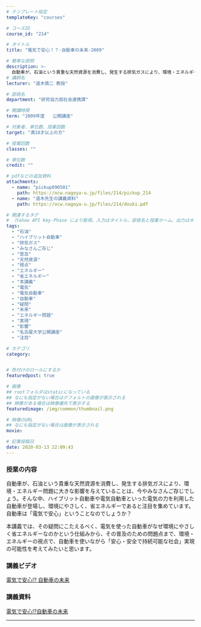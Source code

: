 ```yaml
---
# テンプレート指定
templateKey: "courses"

# コースID
course_id: "214"

# タイトル
title: "電気で安心！？-自動車の未来-2009"

# 簡単な説明
description: >-
  自動車が、石油という貴重な天然資源を消費し、発生する排気ガスにより、環境・エネルギー問題に大きな影響を与えていることは、今やみなさんご存じでしょう。そんな中、ハイブリット自動車や電気自動車といった電気の力を利用した自動車が登場し、環境にやさしく、省エネルギーであると注目を集めています。自動車は「電気で安心」ということなのでしょうか？ 本講義では、その疑問にこたえるべく、電気を使った自動車がなぜ ....
# 講師名
lecturer: "道木慎二 教授"

# 部局名
department: "研究協力部社会連携課"

# 開講時限
term: "2009年度	公開講座"

# 対象者、単位数、授業回数
target: "満18才以上の方"

# 授業回数
classes: ""

# 単位数
credit: ""

# pdfなどの追加資料
attachments:
  - name: "pickup090501" 
    path: https://ocw.nagoya-u.jp/files/214/pickup_214
  - name: "道木先生の講義資料" 
    path: https://ocw.nagoya-u.jp/files/214/douki.pdf

# 関連するタグ
# （Yahoo API Key-Phase により取得。入力はタイトル、部局名と授業ホーム、出力はキーフレーズ（tags））
tags:
  - "石油"
  - "ハイブリット自動車"
  - "排気ガス"
  - "みなさんご存じ"
  - "普及"
  - "天然資源"
  - "視点"
  - "エネルギー"
  - "省エネルギー"
  - "本講義"
  - "電気"
  - "電気自動車"
  - "自動車"
  - "疑問"
  - "未来"
  - "エネルギー問題"
  - "実現"
  - "影響"
  - "名古屋大学公開講座"
  - "注目"

# カテゴリ
category:


# 色付けのロールにするか
featuredpost: true

# 画像
## rootフォルダはstaticになっている
## なにも指定がない場合はデフォルトの画像が表示される
## 映像がある場合は映像優先で表示する
featuredimage: /img/common/thumbnail.png

# 映像のURL
## なにも指定がない場合は画像が表示される
movie: 

# 記事投稿日
date: 2020-03-13 22:09:43
---
```


### 授業の内容

自動車が、石油という貴重な天然資源を消費し、発生する排気ガスにより、環境・エネルギー問題に大きな影響を与えていることは、今やみなさんご存じでしょう。そんな中、ハイブリット自動車や電気自動車といった電気の力を利用した自動車が登場し、環境にやさしく、省エネルギーであると注目を集めています。自動車は「電気で安心」ということなのでしょうか？

本講義では、その疑問にこたえるべく、電気を使った自動車がなぜ環境にやさしく省エネルギーなのかという仕組みから、その普及のための問題点まで、環境・エネルギーの視点で、自動車を使いながら「安心・安全で持続可能な社会」実現の可能性を考えてみたいと思います。














### 講義ビデオ

[電気で安心!? 自動車の未来](https://nuvideo.media.nagoya-u.ac.jp/embed/0578a4ae8624abae9b738b604fe62f4d73279fc5)

### 講義資料

[電気で安心!?自動車の未来](https://ocw.nagoya-u.jp/files/214/douki.pdf) 








-----